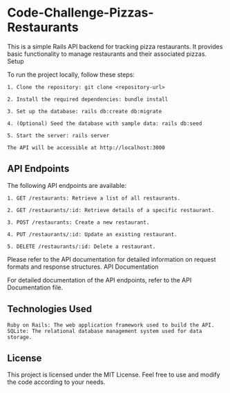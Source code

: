 
# Code-Challenge-Pizzas-Restaurants

This is a simple Rails API backend for tracking pizza restaurants. It provides basic functionality to manage restaurants and their associated pizzas.
Setup

To run the project locally, follow these steps:

    1. Clone the repository: git clone <repository-url>

    2. Install the required dependencies: bundle install

    3. Set up the database: rails db:create db:migrate

    4. (Optional) Seed the database with sample data: rails db:seed

    5. Start the server: rails server
    
    The API will be accessible at http://localhost:3000

## API Endpoints

The following API endpoints are available:

    1. GET /restaurants: Retrieve a list of all restaurants.

    2. GET /restaurants/:id: Retrieve details of a specific restaurant.

    3. POST /restaurants: Create a new restaurant.

    4. PUT /restaurants/:id: Update an existing restaurant.

    5. DELETE /restaurants/:id: Delete a restaurant.

Please refer to the API documentation for detailed information on request formats and response structures.
API Documentation

For detailed documentation of the API endpoints, refer to the API Documentation file.

## Technologies Used

    Ruby on Rails: The web application framework used to build the API.
    SQLite: The relational database management system used for data storage.


## License

This project is licensed under the MIT License. Feel free to use and modify the code according to your needs.



